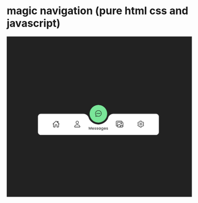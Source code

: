 # magic navigation (pure html css and javascript)

![This is a alt text.](/img/screenshot.jpg "This is a sample image.")
